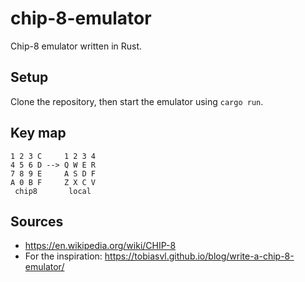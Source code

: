 # chip-8-emulator

Chip-8 emulator written in Rust.

## Setup

Clone the repository, then start the emulator using `cargo run`.

## Key map

```
1 2 3 C     1 2 3 4
4 5 6 D --> Q W E R
7 8 9 E     A S D F
A 0 B F     Z X C V
 chip8       local
```

## Sources

- https://en.wikipedia.org/wiki/CHIP-8
- For the inspiration: https://tobiasvl.github.io/blog/write-a-chip-8-emulator/
